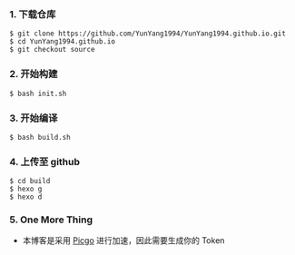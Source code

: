 ### 1. 下载仓库

```
$ git clone https://github.com/YunYang1994/YunYang1994.github.io.git
$ cd YunYang1994.github.io
$ git checkout source
```

### 2. 开始构建

```
$ bash init.sh
```

### 3. 开始编译

```
$ bash build.sh
```

### 4. 上传至 github 

```
$ cd build
$ hexo g
$ hexo d
```


### 5. One More Thing

- 本博客是采用 [Picgo](https://github.com/Molunerfinn/PicGo) 进行加速，因此需要生成你的 Token

